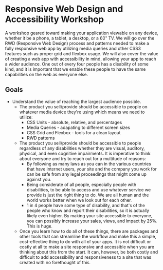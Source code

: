 # **Responsive Web Design and Accessibility Workshop**

A workshop geared toward making your application viewable on any device, whether it be a phone, a tablet, a desktop, or a 60" TV.  We will go over the RWD (Responsive Web Design) process and patterns needed to make a fully responsive web app by utilizing media queries and other CSS3 features such as proper grid and flexbox usage.  We will also cover the value of creating a web app with accessibility in mind, allowing your app to reach a wider audience.  One out of every four people has a disability of some kind, and it is important that we enable these people to have the same capabilities on the web as everyone else.

## **Goals**

- Understand the value of reaching the largest audience possible.
  - The product you sell/provide should be accessible to people on whatever media device they're using which means we need to utilize:
    - CSS Units - absolute, relative, and percentages
    - Media Queries - adapating to different screen sizes
    - CSS Grid and Flexbox - tools for a clean layout
    - RWD patterns
  - The product you sell/provide should be accessible to people regardless of any disabilities whether they are visual, auditory, physical, and even cognitive impairments.  It is imperative to think about everyone and try to reach out for a multitude of reasons:
    - By following as many laws as you can in the various countries that have internet users, your site and the company you work for can be safe from any legal proceedings that might come up against you.
    - Being considerate of all people, especially people with disabilities, to be able to access and use whatever service we provide is just the right thing to do.  We are all human and the world works better when we look out for each other.
    - 1 in 4 people have some type of disability, and that's of the people who know and report their disabilities, so it is actually likely even higher.  By making your site accessible to everyone, you can possibly increase your sales, views, and impact by 25%.  This is huge.
  - Once you learn how to do all of these things, there are packages and other tools that can streamline the workflow and make this a simple, cost-effective thing to do with all of your apps.  It is not difficult or costly at all to make a site responsive and accessible when you are thinking about this from the start.  It can, however, be both costly and difficult to add accessibility and responsiveness to a site that was created with no forethought of this.